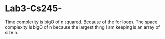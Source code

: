 # Lab3-Cs245-

Time complexity is bigO of n squared. Because of the for loops. The space complexity is bigO of n because the largest thing I am keeping is an array of size n.
